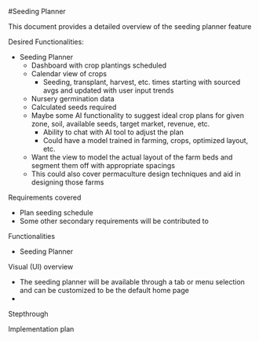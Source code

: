 #Seeding Planner

This document provides a detailed overview of the seeding planner feature

Desired Functionalities:
- Seeding Planner
	- Dashboard with crop plantings scheduled 
	- Calendar view of crops
		- Seeding, transplant, harvest, etc. times starting with sourced avgs and updated with user input trends
	- Nursery germination data
	- Calculated seeds required
	- Maybe some AI functionality to suggest ideal crop plans for given zone, soil, available seeds, target market, revenue, etc.
		- Ability to chat with AI tool to adjust the plan
		- Could have a model trained in farming, crops, optimized layout, etc.
	- Want the view to model the actual layout of the farm beds and segment them off with appropriate spacings
	- This could also cover permaculture design techniques and aid in designing those farms

Requirements covered
- Plan seeding schedule
- Some other secondary requirements will be contributed to

Functionalities
- Seeding Planner

Visual (UI) overview
- The seeding planner will be available through a tab or menu selection and can be customized to be the default home page
- 

Stepthrough

Implementation plan
